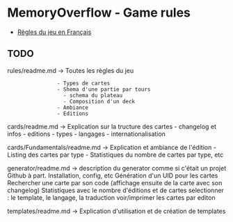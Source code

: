# MemoryOverflow - Game rules

* [Règles du jeu en Français](https://github.com/XavierBoubert/MemoryOverflow/blob/master/rules/README-fr_FR.md)


## TODO

rules/readme.md -> Toutes les règles du jeu

                    - Types de cartes
                    - Shema d'une partie par tours
                      - schema du plateau
                      - Composition d'un deck
                    - Ambiance
                    - Editions

cards/readme.md -> Explication sur la tructure des cartes
                   - changelog et infos
                   - editions
                   - types
                   - langages
                   - internationalisation


cards/Fundamentals/readme.md -> Explication et ambiance de l'édition
                                - Listing des cartes par type
                                - Statistiques du nombre de cartes par type, etc

generator/readme.md -> description du generator comme si c'était un projet Github à part. Installation, config, etc
                       Génération d'un UID pour les cartes
                       Rechercher une carte par son code (affichage ensuite de la carte avec son changelog)
                       Statistiques avec le nombre d'éditions et de cartes
                       selectionner : le template, le langage, la traduction
                          voir/imprimer les cartes par editon

templates/readme.md -> Explication d'utilisation et de création de templates

